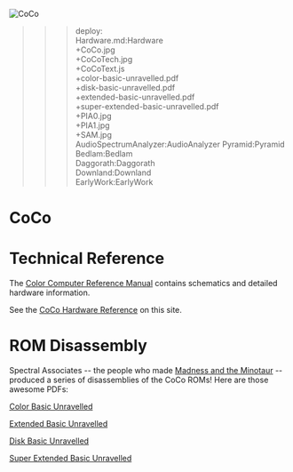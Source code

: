 ![CoCo](CoCo.jpg)

>>> deploy:<br>
>>>   Hardware.md:Hardware<br>
>>>   +CoCo.jpg<br>
>>>   +CoCoTech.jpg<br>
>>>   +CoCoText.js<br>
>>>   +color-basic-unravelled.pdf<br>
>>>   +disk-basic-unravelled.pdf<br>
>>>   +extended-basic-unravelled.pdf<br>
>>>   +super-extended-basic-unravelled.pdf<br>
>>>   +PIA0.jpg<br>
>>>   +PIA1.jpg<br>
>>>   +SAM.jpg<br>
>>>     AudioSpectrumAnalyzer:AudioAnalyzer
>>>     Pyramid:Pyramid<br>
>>>     Bedlam:Bedlam<br>
>>>     Daggorath:Daggorath<br>
>>>     Downland:Downland<br>
>>>     EarlyWork:EarlyWork<br>

# CoCo

# Technical Reference

The [Color Computer Reference Manual](http://sparksandflames.com/files/Color%20Computer%20Technical%20Reference%20Manual%20%28Tandy%29.pdf)
contains schematics and detailed hardware information.

See the [CoCo Hardware Reference](Hardware.md) on this site.

# ROM Disassembly

Spectral Associates -- the people who made [Madness and the Minotaur](MadnessMinotaur/) -- produced a series of 
disassemblies of the CoCo ROMs! Here are those awesome PDFs:

[Color Basic Unravelled](color-basic-unravelled.pdf)

[Extended Basic Unravelled](extended-basic-unravelled.pdf)

[Disk Basic Unravelled](disk-basic-unravelled.pdf)

[Super Extended Basic Unravelled](super-extended-basic-unravelled.pdf)

